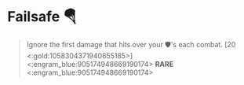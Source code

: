 # **Failsafe** 🪂 
> Ignore the first damage that hits over your 🛡️'s each combat. [20 <:gold:1058304371940655185>]
<:engram_blue:905174948669190174> __RARE__ <:engram_blue:905174948669190174>
